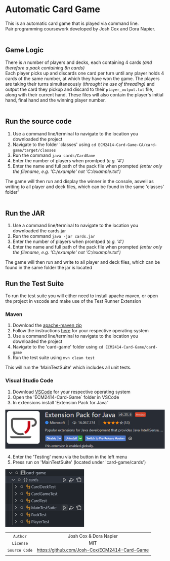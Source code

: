 # Automatic Card Game
This is an automatic card game that is played via command line.\
Pair programming coursework developed by Josh Cox and Dora Napier.\
<br>

## Game Logic
There is *n* number of players and decks, each containing 4 cards *(and therefore a pack containing 8n cards)*\
Each player picks up and discards one card per turn until any player holds 4 cards of the same number, at which they have won the game. The players are taking their turns simultaneously *(throught he use of threading)* and output the card they pickup and discard to their `player_output.txt` file, along with their current hand. These files will also contain the player's initial hand, final hand and the winning player number.\
<br>

## Run the source code

1. Use a command line/terminal to navigate to the location you downloaded the project
1. Navigate to the folder 'classes' using `cd ECM2414-Card-Game-CA/card-game/target/classes`
1. Run the command `java cards/CardGame`
1. Enter the number of players when promtped *(e.g. '4')*
1. Enter the name and full path of the pack file when prompted *(enter only the filename, e.g. 'C:/example' not 'C:/example.txt')*

The game will then run and display the winner in the console, aswell as writing to all player and deck files, which can be found in the same 'classes' folder'\
<br>

## Run the JAR
1. Use a command line/terminal to navigate to the location you downloaded the cards.jar
1. Run the command `java -jar cards.jar`
1. Enter the number of players when promtped *(e.g. '4')*
1. Enter the name and full path of the pack file when prompted *(enter only the filename, e.g. 'C:/example' not 'C:/example.txt')*

The game will then run and write to all player and deck files, which can be found in the same folder the jar is located
<br>

## Run the Test Suite
To run the test suite you will either need to install apache maven, or open the project in vscode and make use of the Test Runner Extension

### Maven 
1. Download the [apache-maven zip](https://maven.apache.org/download.cgi)
1. Follow the instructions [here](https://maven.apache.org/install.html) for your
respective operating system
1. Use a command line/terminal to navigate to the location you downloaded the project
1. Navigate to the 'card-game' folder using `cd ECM2414-Card-Game/card-game`
1. Run the test suite using `mvn clean test`

This will run the 'MainTestSuite' which includes all unit tests.

### Visual Studio Code
1. Download [VSCode](https://code.visualstudio.com/download) for your respective operating system
1. Open the 'ECM2414-Card-Game` folder in VSCode
1. In extensions install 'Extension Pack for Java'

![Extension Pack](/card-game/resources/Extension%20Pack.png)

4. Enter the 'Testing' menu via the button in the left menu
1. Press run on 'MainTestSuite' (located under 'card-game/cards')

![Test Suite](/card-game/resources/Test%20Suite.png)




|           |                         |
| :-------: |:-----------------------:|
|      ```Author```     |     Josh Cox & Dora Napier   |
|     ```License```     |        MIT       |
|   ```Source Code```   |     https://github.com/Josh-Cox/ECM2414-Card-Game    |
|           |                         |
